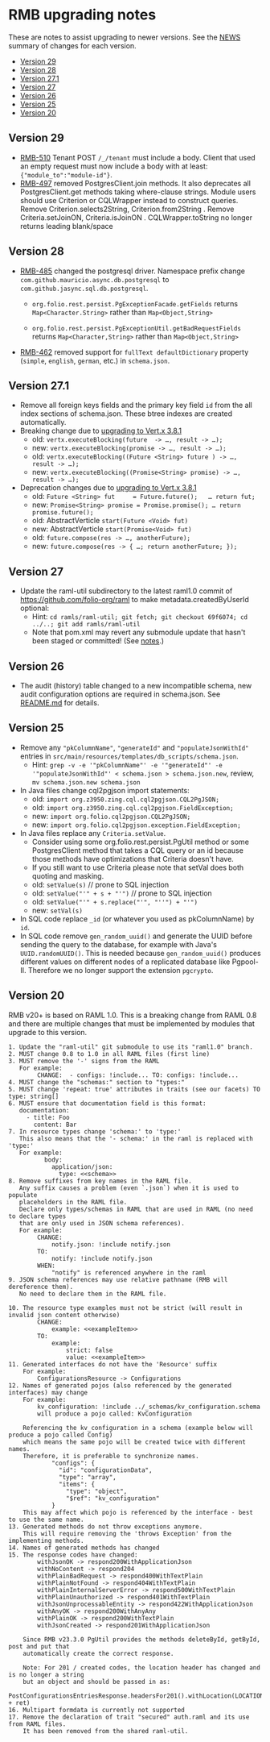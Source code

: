 # RMB upgrading notes

These are notes to assist upgrading to newer versions.
See the [NEWS](../NEWS.md) summary of changes for each version.

* [Version 29](#version-29)
* [Version 28](#version-28)
* [Version 27.1](#version-271)
* [Version 27](#version-27)
* [Version 26](#version-26)
* [Version 25](#version-25)
* [Version 20](#version-20)

## Version 29

* [RMB-510](https://issues.folio.org/browse/RMB-510) Tenant POST `/_/tenant` must include a body. Client that
  used an empty request must now include a body with at least:
  `{"module_to":"module-id"}`.
* [RMB-497](https://issues.folio.org/browse/RMB-497) removed PostgresClient.join methods. It also deprecates all
  PostgresClient.get methods taking where-clause strings. Module users
  should use Criterion or CQLWrapper instead to construct queries.
  Remove Criterion.selects2String, Criterion.from2String .
  Remove Criteria.setJoinON, Criteria.isJoinON .
  CQLWrapper.toString no longer returns leading blank/space

## Version 28

* [RMB-485](https://issues.folio.org/browse/RMB-485) changed the postgresql driver. Namespace prefix change
   `com.github.mauricio.async.db.postgresql` to
   `com.github.jasync.sql.db.postgresql`.

    * `org.folio.rest.persist.PgExceptionFacade.getFields` returns
      `Map<Character.String>` rather than `Map<Object,String>`

    * `org.folio.rest.persist.PgExceptionUtil.getBadRequestFields` returns
      `Map<Character,String>` rather than `Map<Object,String>`

* [RMB-462](https://issues.folio.org/browse/RMB-462) removed support for `fullText defaultDictionary` property (`simple`, `english`, `german`, etc.) in `schema.json`.

## Version 27.1

* Remove all foreign keys fields and the primary key field `id` from the all index sections of schema.json. These btree indexes are created automatically.
* Breaking change due to [upgrading to Vert.x 3.8.1](https://github.com/vert-x3/wiki/wiki/3.8.0-Deprecations-and-breaking-changes#blocking-tasks)
    * old: `vertx.executeBlocking(future  -> …, result -> …);`
    * new: `vertx.executeBlocking(promise -> …, result -> …);`
    * old: `vertx.executeBlocking((Future <String> future ) -> …, result -> …);`
    * new: `vertx.executeBlocking((Promise<String> promise) -> …, result -> …);`
* Deprecation changes due to [upgrading to Vert.x 3.8.1](https://github.com/vert-x3/wiki/wiki/3.8.0-Deprecations-and-breaking-changes#future-creation-and-completion)
    * old: `Future <String> fut     = Future.future();   … return fut;`
    * new: `Promise<String> promise = Promise.promise(); … return promise.future();`
    * old: AbstractVerticle `start(Future <Void> fut)`
    * new: AbstractVerticle `start(Promise<Void> fut)`
    * old: `future.compose(res -> …, anotherFuture);`
    * new: `future.compose(res -> { …; return anotherFuture; });`

## Version 27

* Update the raml-util subdirectory to the latest raml1.0 commit of https://github.com/folio-org/raml to make metadata.createdByUserId optional:
    * Hint: `cd ramls/raml-util; git fetch; git checkout 69f6074; cd ../..; git add ramls/raml-util`
    * Note that pom.xml may revert any submodule update that hasn't been staged or committed!
      (See [notes](https://dev.folio.org/guides/developer-setup/#update-git-submodules).)

## Version 26

* The audit (history) table changed to a new incompatible schema, new audit configuration options are required in schema.json. See [README.md](../README.md#the-post-tenant-api) for details.

## Version 25

* Remove any `"pkColumnName"`, `"generateId"` and `"populateJsonWithId"` entries in `src/main/resources/templates/db_scripts/schema.json`.
    * Hint: `grep -v -e '"pkColumnName"' -e '"generateId"' -e '"populateJsonWithId"' < schema.json > schema.json.new`, review, `mv schema.json.new schema.json`
* In Java files change cql2pgjson import statements:
    * old: `import org.z3950.zing.cql.cql2pgjson.CQL2PgJSON;`
    * old: `import org.z3950.zing.cql.cql2pgjson.FieldException;`
    * new: `import org.folio.cql2pgjson.CQL2PgJSON;`
    * new: `import org.folio.cql2pgjson.exception.FieldException;`
* In Java files replace any `Criteria.setValue`.
    * Consider using some org.folio.rest.persist.PgUtil method or some PostgresClient
      method that takes a CQL query or an id because those methods have
      optimizations that Criteria doesn't have.
    * If you still want to use Criteria please note that setVal does both quoting
      and masking.
    * old: `setValue(s)`  // prone to SQL injection
    * old: `setValue("'" + s + "'")`  // prone to SQL injection
    * old: `setValue("'" + s.replace("'", "''") + "'")`
    * new: `setVal(s)`
* In SQL code replace `_id` (or whatever you used as pkColumnName) by `id`.
* In SQL code remove `gen_random_uuid()` and generate the UUID before sending the query to the database, for example with Java's `UUID.randomUUID()`. This is needed because `gen_random_uuid()` produces different values on different nodes of a replicated database like Pgpool-II. Therefore we no longer support the extension `pgcrypto`.

## Version 20

RMB v20+ is based on RAML 1.0. This is a breaking change from RAML 0.8 and there are multiple changes that must be implemented by modules that upgrade to this version.

```
1. Update the "raml-util" git submodule to use its "raml1.0" branch.
2. MUST change 0.8 to 1.0 in all RAML files (first line)
3. MUST remove the '-' signs from the RAML
   For example:
        CHANGE:  - configs: !include... TO: configs: !include...
4. MUST change the "schemas:" section to "types:"
5. MUST change 'repeat: true' attributes in traits (see our facets) TO type: string[]
6. MUST ensure that documentation field is this format:
   documentation:
     - title: Foo
       content: Bar
7. In resource types change 'schema:' to 'type:'
   This also means that the '- schema:' in the raml is replaced with 'type:'
   For example:
          body:
            application/json:
              type: <<schema>>
8. Remove suffixes from key names in the RAML file.
   Any suffix causes a problem (even `.json`) when it is used to populate
   placeholders in the RAML file.
   Declare only types/schemas in RAML that are used in RAML (no need to declare types
   that are only used in JSON schema references).
   For example:
        CHANGE:
            notify.json: !include notify.json
        TO:
            notify: !include notify.json
        WHEN:
            "notify" is referenced anywhere in the raml
9. JSON schema references may use relative pathname (RMB will dereference them).
   No need to declare them in the RAML file.

10. The resource type examples must not be strict (will result in invalid json content otherwise)
        CHANGE:
            example: <<exampleItem>>
        TO:
            example:
                strict: false
                value: <<exampleItem>>
11. Generated interfaces do not have the 'Resource' suffix
    For example:
        ConfigurationsResource -> Configurations
12. Names of generated pojos (also referenced by the generated interfaces) may change
    For example:
        kv_configuration: !include ../_schemas/kv_configuration.schema
        will produce a pojo called: KvConfiguration

    Referencing the kv_configuration in a schema (example below will produce a pojo called Config)
    which means the same pojo will be created twice with different names.
    Therefore, it is preferable to synchronize names.
            "configs": {
              "id": "configurationData",
              "type": "array",
              "items": {
                "type": "object",
                "$ref": "kv_configuration"
            }
    This may affect which pojo is referenced by the interface - best to use the same name.
13. Generated methods do not throw exceptions anymore.
    This will require removing the 'throws Exception' from the implementing methods.
14. Names of generated methods has changed
15. The response codes have changed:
        withJsonOK -> respond200WithApplicationJson
        withNoContent -> respond204
        withPlainBadRequest -> respond400WithTextPlain
        withPlainNotFound -> respond404WithTextPlain
        withPlainInternalServerError -> respond500WithTextPlain
        withPlainUnauthorized -> respond401WithTextPlain
        withJsonUnprocessableEntity -> respond422WithApplicationJson
        withAnyOK -> respond200WithAnyAny
        withPlainOK -> respond200WithTextPlain
        withJsonCreated -> respond201WithApplicationJson

    Since RMB v23.3.0 PgUtil provides the methods deleteById, getById, post and put that
    automatically create the correct response.

    Note: For 201 / created codes, the location header has changed and is no longer a string
    but an object and should be passed in as:
      PostConfigurationsEntriesResponse.headersFor201().withLocation(LOCATION_PREFIX + ret)
16. Multipart formdata is currently not supported
17. Remove the declaration of trait "secured" auth.raml and its use from RAML files.
    It has been removed from the shared raml-util.
```
